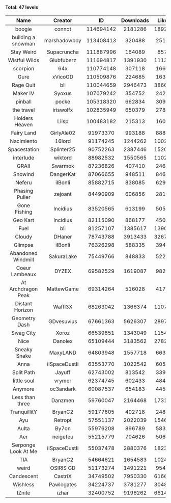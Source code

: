 #### Total: 47 levels

| Name | Creator | ID | Downloads | Likes |
|:---:|:---:|:---:|:---:|:---:|
| boogie | connot | 114694142 | 2181286 | 189279
| building a snowman | marshadowboy | 113408413 | 320488 | 25128
| Stay Weird  | Supacruncha | 111887996 | 164089 | 8576
| Wistful Wilds | Glubfuberz | 111694817 | 1391930 | 111334
| scorpion | 64x | 110774148 | 307118 | 16606
| Gure | xVicoGD | 110509876 | 224685 | 16376
| Rage Quit | bli | 110044659 | 2946473 | 386630
| Maker IV | Syoxus | 107079242 | 354752 | 24296
| pinball | pocke | 105318320 | 662834 | 30927
| the travel | iriswolfx | 102835949 | 650379 | 27899
| Holders Heaven | Liisp | 100483182 | 215313 | 16057
| Fairy Land | GirlyAle02 | 91973370 | 993188 | 88818
| Nacimiento | 16lord | 91174245 | 1244262 | 100250
| Spacestation | Splinter25 | 90752263 | 2387446 | 152076
| interlude | wiktord | 88982532 | 1550565 | 110292
| GRAII | Swarmok | 87236826 | 407410 | 24654
| Snowind | DangerKat | 87066655 | 948511 | 84642
| Neferu | iIBonIi | 85882715 | 838085 | 62980
| Phasing Puller | zejoant | 84490909 | 606856 | 28116
| Gone Fishing | Incidius | 83520565 | 613199 | 50590
| Geo Kart | Incidius | 82115090 | 868177 | 45098
| Fuel | bli | 81257107 | 1385617 | 139021
| Cloudy | DHaner | 78743788 | 3913433 | 326742
| Glimpse | iIBonIi | 76326298 | 588335 | 39474
| Abandoned Windmill | SakuraLake | 75449766 | 848833 | 52232
| Coeur Lambeaux | DYZEX | 69582529 | 1619087 | 98235
| At Archdragon Peak | MattewGame | 69314264 | 516028 | 41796
| Distant Horizon | Waffl3X | 68263042 | 1366374 | 110757
| Geometry Dash | GDvesuvius | 67661363 | 5626307 | 289744
| Swag City | Xoroz | 66539851 | 1343049 | 115448
| Nice | Danolex | 65109444 | 3183562 | 278204
| Sneaky Snake | MaxyLAND | 64803948 | 1557718 | 66388
| Anna | iISpaceDustIi | 63553770 | 1022542 | 60507
| Split Path | Jayuff | 62743002 | 813542 | 33901
| little soul | vrymer | 62374745 | 602433 | 48465
| Anymore | oc3andark | 60087537 | 654183 | 44539
| Less than three | Danzmen | 59760047 | 2164468 | 173108
| TranquillitY | BryanC2 | 59177605 | 402718 | 24817
| Ayu | Retropt | 57551137 | 2022039 | 154641
| Aulta | By7on | 55976208 | 896789 | 58397
| Aer | neigefeu | 55215779 | 704626 | 50645
| Serponge Look At Me | iISpaceDustIi | 55037478 | 2880376 | 182364
|  TIA | BryanC2 | 54664621 | 1654583 | 102477
| weird | OSIRIS GD | 51173274 | 1491221 | 95451
| Candescent | CastriX | 34749502 | 7950330 | 616696
| Wishless | Pawlogates | 34224737 | 3781277 | 304875
| IZnite | izhar | 32400752 | 9196262 | 661476
